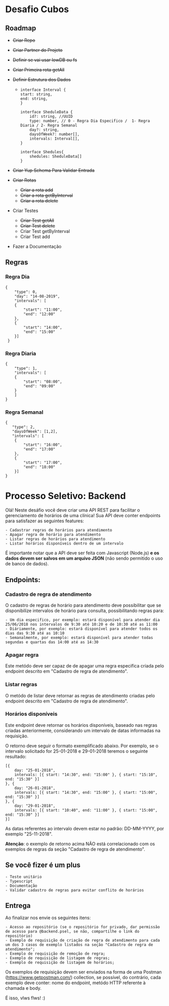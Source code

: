 # Desafio Cubos

## Roadmap

- ~~Criar Repo~~
- ~~Criar Partner do Projeto~~
- ~~Definir se vai usar lowDB ou fs~~
- ~~Criar Primeira rota getAll~~
- ~~Definir Estrutura dos Dados~~

  - ```
    interface Interval {
    start: string,
    end: string,
    }

    interface SheduleData {
        id?: string, //UUID
        type: number, // 0 - Regra Dia Especifico /  1- Regra Diaria / 2- Regra Semanal
        day?: string,
        daysOfWeek?: number[],
        intervals: Interval[],
    }

    interface Shedules{
        shedules: SheduleData[]
    }
    ```

- ~~Criar Yup Schema Para Validar Entrada~~
- ~~Criar Rotas~~
  - ~~Criar a rota add~~
  - ~~Criar a rota getByInterval~~
  - ~~Criar a rota delete~~
- Criar Testes
  - ~~Criar Test getAll~~
  - ~~Criar Test delete~~
  - Criar Test getByInterval
  - Criar Test add
- Fazer a Documentação

## Regras

### Regra Dia

```
{
    "type": 0,
    "day": "14-08-2019",
    "intervals": [
    {
        "start": "11:00",
        "end": "12:00"
    },
    {
        "start": "14:00",
        "end": "15:00"
    }]
 }
```

### Regra Diaria

```
{
	"type": 1,
	"intervals": [
    {
    	"start": "08:00",
    	"end": "09:00"
    }
    ]
}
```

### Regra Semanal

```
{
   "type": 2,
   "daysOfWeek": [1,2],
   "intervals": [
    {
        "start": "16:00",
        "end": "17:00"
    },
    {
        "start": "17:00",
        "end": "18:00"
    }]
}
```

# Processo Seletivo: Backend

Olá! Neste desáfio você deve criar uma API REST para facilitar o gerenciamento de horários de uma clínica! Sua API deve conter endpoints para satisfazer as seguintes features:

    - Cadastrar regras de horários para atendimento
    - Apagar regra de horário para atendimento
    - Listar regras de horários para atendimento
    - Listar horários disponíveis dentro de um intervalo

É importante notar que a API deve ser feita com Javascript (Node.js) **e os dados devem ser salvos em um arquivo JSON** (não sendo permitido o uso de banco de dados).

## Endpoints:

### Cadastro de regra de atendimento

O cadastro de regras de horário para atendimento deve possibilitar que se disponibilize intervalos de horário para consulta, possibilitando regras para:

    - Um dia especifico, por exemplo: estará disponível para atender dia 25/06/2018 nos intervalos de 9:30 até 10:20 e de 10:30 até as 11:00
    - Diáriamente, por exemplo: estará disponível para atender todos os dias das 9:30 até as 10:10
    - Semanalmente, por exemplo: estará disponível para atender todas segundas e quartas das 14:00 até as 14:30

### Apagar regra

Este metódo deve ser capaz de de apagar uma regra especifica criada pelo endpoint descrito em "Cadastro de regra de atendimento".

### Listar regras

O metódo de listar deve retornar as regras de atendimento criadas pelo endpoint descrito em "Cadastro de regra de atendimento".

### Horários disponíveis

Este endpoint deve retornar os horários disponíveis, baseado nas regras criadas anteriormente, considerando um intervalo de datas informadas na requisição.

O retorno deve seguir o formato exemplificado abaixo. Por exemplo, se o intervalo solicitado for 25-01-2018 e 29-01-2018 teremos o seguinte resultado:

```
[{
    day: "25-01-2018",
    intervals: [{ start: "14:30", end: "15:00" }, { start: "15:10", end: "15:30" }]
}, {
    day: "26-01-2018",
    intervals: [{ start: "14:30", end: "15:00" }, { start: "15:00", end: "15:30" }]
}, {
    day: "29-01-2018",
    intervals: [{ start: "10:40", end: "11:00" }, { start: "15:00", end: "15:30" }]
}]
```

As datas referentes ao intervalo devem estar no padrão: DD-MM-YYYY, por exemplo "25-11-2018".

**Atenção**: o exemplo de retorno acima NÃO está correlacionado com os exemplos de regras da seção "Cadastro de regra de atendimento".

## Se você fizer é um plus

    - Teste unitário
    - Typescript
    - Documentação
    - Validar cadastro de regras para evitar conflito de horários

## Entrega

Ao finalizar nos envie os seguintes itens:

    - Acesso ao repositório (se o repositório for privado, dar permissão de acesso para @backend.psel, se não, compartilhe o link do repositório)
    - Exemplo de requisição de criação de regra de atendimento para cada um dos 3 casos de exemplo listados na seção "Cadastro de regra de atendimento";
    - Exemplo de requisição de remoção de regra;
    - Exemplo de requisição de listagem de regras;
    - Exemplo de requisição de listagem de horários;

Os exemplos de requisição devem ser enviados na forma de uma Postman (https://www.getpostman.com/) collection, se possível, do contrário, cada exemplo deve conter: nome do endpoint, metódo HTTP referente à chamada e body.

É isso, vlws flws! :)
